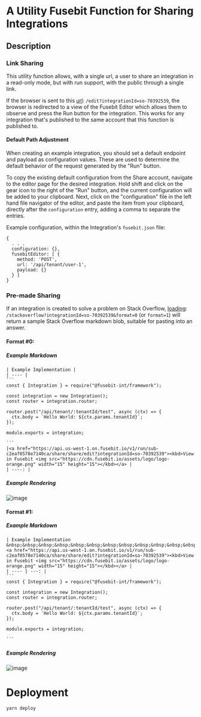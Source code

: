 # A Utility Fusebit Function for Sharing Integrations

## Description

### Link Sharing

This utility function allows, with a single url, a user to share an integration in a read-only mode, but with
run support, with the public through a single link.

If the browser is sent to this
[url](https://api.us-west-1.on.fusebit.io/v1/run/sub-c2eaf0578e7140ca/share/share/edit?integrationId=so-70392539): `/edit?integrationId=so-70392539`, the browser is redirected to a view of the Fusebit Editor which allows them to observe and press the Run button for the integration. This works for any integration that's published to the same account that this function is published to.

#### Default Path Adjustment

When creating an example integration, you should set a default endpoint and payload as configuration values.  These are used to determine the default behavior of the request generated by the "Run" button.

To copy the existing default configuration from the Share account, navigate to the editor page for the desired integration.  Hold shift and click on the gear icon to the right of the "Run" button, and the current configuration will be added to your clipboard.  Next, click on the "configuration" file in the left hand file navigator of the editor, and paste the item from your clipboard, directly after the `configuration` entry, adding a comma to separate the entries. 

Example configuration, within the Integration's `fusebit.json` file:

```
{
  . . .
  configuration: {},
  fusebitEditor: [ {
    method: 'POST',
    url: '/api/tenant/user-1',
    payload: {}
  } ]
}
```

### Pre-made Sharing

If an integration is created to solve a problem on Stack Overflow, [loading](https://api.us-west-1.on.fusebit.io/v1/run/sub-c2eaf0578e7140ca/share/share/stackoverflow?integrationId=so-70392539&format=0):
`/stackoverflow?integrationId=so-70392539&format=0` (or `format=1`) will return a sample Stack Overflow
markdown blob, suitable for pasting into an answer.

#### Format #0:

##### Example Markdown

````
| Example Implementation |
| ---- |
```
const { Integration } = require("@fusebit-int/framework");

const integration = new Integration();
const router = integration.router;

router.post("/api/tenant/:tenantId/test", async (ctx) => {
  ctx.body = `Hello World: ${ctx.params.tenantId}`;
});

module.exports = integration;

```
|<a href="https://api.us-west-1.on.fusebit.io/v1/run/sub-c2eaf0578e7140ca/share/share/edit?integrationId=so-70392539"><kbd>View in Fusebit <img src="https://cdn.fusebit.io/assets/logo/logo-orange.png" width="15" height="15"></kbd></a> |
| ----: |
````

##### Example Rendering

![image](https://user-images.githubusercontent.com/3607121/146102320-e5eeb447-493d-4a96-83cb-507b4669e189.png)

#### Format #1:

##### Example Markdown

````
| Example Implementation &nbsp;&nbsp;&nbsp;&nbsp;&nbsp;&nbsp;&nbsp;&nbsp;&nbsp;&nbsp;&nbsp;&nbsp;&nbsp;&nbsp;&nbsp;&nbsp;&nbsp;&nbsp;&nbsp;&nbsp;&nbsp;&nbsp;&nbsp;&nbsp;&nbsp;&nbsp;&nbsp;&nbsp;&nbsp;&nbsp;&nbsp;&nbsp;&nbsp;&nbsp;&nbsp;&nbsp;&nbsp;&nbsp;&nbsp;&nbsp;&nbsp;&nbsp;&nbsp;&nbsp;&nbsp;&nbsp;&nbsp;&nbsp;&nbsp;&nbsp;&nbsp;&nbsp;&nbsp;&nbsp;&nbsp;&nbsp;&nbsp;&nbsp;&nbsp;&nbsp;&nbsp;&nbsp;&nbsp;&nbsp;&nbsp;&nbsp;&nbsp;&nbsp;&nbsp;&nbsp;&nbsp;&nbsp;&nbsp;&nbsp;&nbsp;&nbsp;&nbsp;&nbsp;&nbsp;|<a href="https://api.us-west-1.on.fusebit.io/v1/run/sub-c2eaf0578e7140ca/share/share/edit?integrationId=so-70392539"><kbd>View in Fusebit <img src="https://cdn.fusebit.io/assets/logo/logo-orange.png" width="15" height="15"></kbd></a> |
| ---- | ---: |
```
const { Integration } = require("@fusebit-int/framework");

const integration = new Integration();
const router = integration.router;

router.post("/api/tenant/:tenantId/test", async (ctx) => {
  ctx.body = `Hello World: ${ctx.params.tenantId}`;
});

module.exports = integration;

```
````

##### Example Rendering

![image](https://user-images.githubusercontent.com/3607121/146102421-66520208-6d8d-47c9-b373-ea09d7a8082b.png)

# Deployment

```
yarn deploy
```
